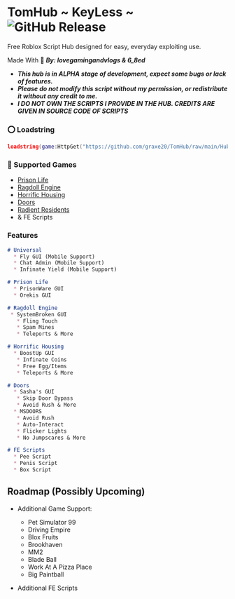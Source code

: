 # TomHub ~ KeyLess ~ ![GitHub Release](https://img.shields.io/github/v/release/graxe20/tomhob)


Free Roblox Script Hub designed for easy, everyday exploiting use.

Made With 🍆 ***By: lovegamingandvlogs & 6_8ed***

- ***This hub is in ALPHA stage of development, expect some bugs or lack of features.***  
- ***Please do not modify this script without my permission, or redistribute it without any credit to me.***
- ***I DO NOT OWN THE SCRIPTS I PROVIDE IN THE HUB. CREDITS ARE GIVEN IN SOURCE CODE OF SCRIPTS***

### ⭕ Loadstring
```lua
loadstring(game:HttpGet("https://github.com/graxe20/TomHub/raw/main/Hub%20GUIs/tomhub.lua",true))()
```

### 🔰 Supported Games
- [Prison Life](https://www.roblox.com/games/155615604/Prison-Life)
- [Ragdoll Engine](https://www.roblox.com/games/6165420832/Ragdoll-Engine)
- [Horrific Housing]()
- [Doors]()
- [Radient Residents]()
- & FE Scripts

### Features
```markdown
# Universal
  * Fly GUI (Mobile Support)
  * Chat Admin (Mobile Support)
  * Infinate Yield (Mobile Support)

# Prison Life
  * PrisonWare GUI
  * Orekis GUI

# Ragdoll Engine
 * SystemBroken GUI
   * Fling Touch
   * Spam Mines
   * Teleports & More

# Horrific Housing
  * BoostUp GUI
   * Infinate Coins
   * Free Egg/Items
   * Teleports & More

# Doors
  * Sasha's GUI
   * Skip Door Bypass
   * Avoid Rush & More
  * MSDOORS
   * Avoid Rush
   * Auto-Interact
   * Flicker Lights
   * No Jumpscares & More

# FE Scripts
  * Pee Script
  * Penis Script
  * Box Script
```

## Roadmap (Possibly Upcoming)

- Additional Game Support:
  - Pet Simulator 99
  - Driving Empire
  - Blox Fruits
  - Brookhaven
  - MM2
  - Blade Ball
  - Work At A Pizza Place
  - Big Paintball

- Additional FE Scripts
